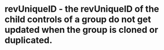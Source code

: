 # revUniqueID - the revUniqueID of the child controls of a group do not get updated when the group is cloned or duplicated.